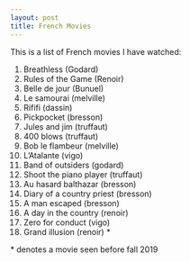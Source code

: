 ```yaml
---
layout: post
title: French Movies
---
```


This is a list of French movies I have watched:

1. Breathless (Godard)
2. Rules of the Game (Renoir)
3. Belle de jour (Bunuel)
4. Le samourai (melville)
5. Rififi (dassin)
6. Pickpocket (bresson)
7. Jules and jim (truffaut)
8. 400 blows (truffaut)
9. Bob le flambeur (melville)
10. L’Atalante (vigo)
11. Band of outsiders (godard)
12. Shoot the piano player (truffaut)
13. Au hasard balthazar (bresson)
14. Diary of a country priest (bresson)
15. A man escaped (bresson)
16. A day in the country (renoir)
17. Zero for conduct (vigo)
18. Grand illusion (renoir) *

\* denotes a movie seen before fall 2019


